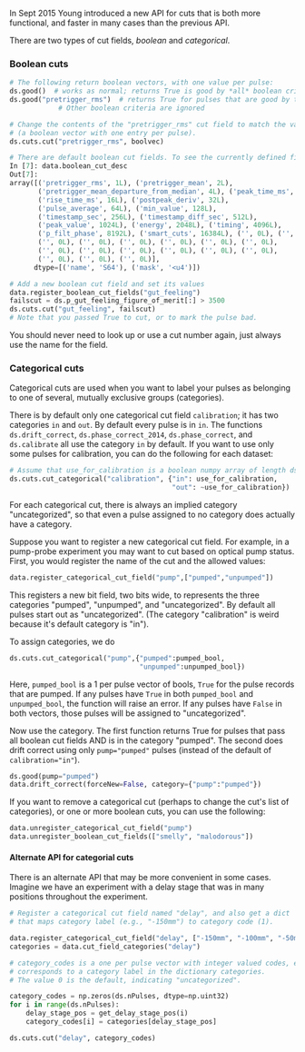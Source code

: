 In Sept 2015 Young introduced a new API for cuts that is both more functional, and faster in many cases than the previous API.

There are two types of cut fields, _boolean_ and _categorical_.

### Boolean cuts
```python
# The following return boolean vectors, with one value per pulse:
ds.good()  # works as normal; returns True is good by *all* boolean crieteria.
ds.good("pretrigger_rms")  # returns True for pulses that are good by the "pretrigger_rms" critera.
            # Other boolean criteria are ignored

# Change the contents of the "pretrigger_rms" cut field to match the values in boolvec
# (a boolean vector with one entry per pulse).
ds.cuts.cut("pretrigger_rms", boolvec)

# There are default boolean cut fields. To see the currently defined fields:
In [7]: data.boolean_cut_desc
Out[7]:
array([('pretrigger_rms', 1L), ('pretrigger_mean', 2L),
       ('pretrigger_mean_departure_from_median', 4L), ('peak_time_ms', 8L),
       ('rise_time_ms', 16L), ('postpeak_deriv', 32L),
       ('pulse_average', 64L), ('min_value', 128L),
       ('timestamp_sec', 256L), ('timestamp_diff_sec', 512L),
       ('peak_value', 1024L), ('energy', 2048L), ('timing', 4096L),
       ('p_filt_phase', 8192L), ('smart_cuts', 16384L), ('', 0L), ('', 0L),
       ('', 0L), ('', 0L), ('', 0L), ('', 0L), ('', 0L), ('', 0L),
       ('', 0L), ('', 0L), ('', 0L), ('', 0L), ('', 0L), ('', 0L),
       ('', 0L), ('', 0L), ('', 0L)],
      dtype=[('name', 'S64'), ('mask', '<u4')])

# Add a new boolean cut field and set its values
data.register_boolean_cut_fields("gut_feeling")
failscut = ds.p_gut_feeling_figure_of_merit[:] > 3500
ds.cuts.cut("gut_feeling", failscut)
# Note that you passed True to cut, or to mark the pulse bad.
```

You should never need to look up or use a cut number again, just always use the name for the field.

### Categorical cuts
Categorical cuts are used when you want to label your pulses as belonging to one of several, mutually exclusive groups (categories).

There is by default only one categorical cut field `calibration`; it has two categories `in`
and `out`. By default every pulse is in `in`. The functions `ds.drift_correct`,
`ds.phase_correct_2014`, `ds.phase_correct`, and `ds.calibrate` all use the category `in` by
default. If you want to use only some pulses for calibration, you can do the following for
each dataset:

```python
# Assume that use_for_calibration is a boolean numpy array of length ds.nPulses.
ds.cuts.cut_categorical("calibration", {"in": use_for_calibration,
                                        "out": ~use_for_calibration})
```

For each categorical cut, there is always an implied category "uncategorized", so that even
a pulse assigned to no category does actually have a category.

Suppose you want to register a new categorical cut field. For example, in a pump-probe
experiment you may want to cut based on optical pump status. First, you would register
the name of the cut and the allowed values:

```python
data.register_categorical_cut_field("pump",["pumped","unpumped"])
```

This registers a new bit field, two bits wide, to represents the three categories
"pumped", "unpumped", and "uncategorized". By default all pulses start out as "uncategorized". (The category "calibration" is weird because it's default category is "in").

To assign categories, we do

```python
ds.cuts.cut_categorical("pump",{"pumped":pumped_bool,
                                "unpumped":unpumped_bool})
```
Here, `pumped_bool` is a 1 per pulse vector of bools,
`True` for the pulse records that are pumped. If any pulses have `True` in both
`pumped_bool` and `unpumped_bool`, the function will raise an error. If any pulses have
`False` in both vectors, those pulses will be assigned to "uncategorized".

Now use the category. The first function returns True for pulses that pass all boolean cut fields AND is in the category "pumped". The second does drift correct using only `pump="pumped"` pulses (instead of the default of `calibration="in"`).

```python
ds.good(pump="pumped")
data.drift_correct(forceNew=False, category={"pump":"pumped"})
```

If you want to remove a categorical cut (perhaps to change the cut's list of categories),
or one or more boolean cuts, you can use the following:

```python
data.unregister_categorical_cut_field("pump")
data.unregister_boolean_cut_fields(["smelly", "malodorous"])
```

#### Alternate API for categorial cuts

There is an alternate API that may be more convenient in some cases. Imagine we
have an experiment with a delay stage that was in many positions throughout the
experiment.

```python
# Register a categorical cut field named "delay", and also get a dict
# that maps category label (e.g., "-150mm") to category code (1).

data.register_categorical_cut_field("delay", ["-150mm", "-100mm", "-50mm", "0mm", "50mm"])
categories = data.cut_field_categories("delay")

# category_codes is a one per pulse vector with integer valued codes, each integer
# corresponds to a category label in the dictionary categories.
# The value 0 is the default, indicating "uncategorized".

category_codes = np.zeros(ds.nPulses, dtype=np.uint32)
for i in range(ds.nPulses):
    delay_stage_pos = get_delay_stage_pos(i)
    category_codes[i] = categories[delay_stage_pos]

ds.cuts.cut("delay", category_codes)
```
